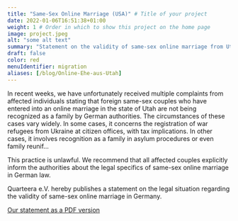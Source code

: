 ```yaml
---
title: "Same-Sex Online Marriage (USA)" # Title of your project
date: 2022-01-06T16:51:38+01:00
weight: 1 # Order in which to show this project on the home page
image: project.jpeg
alt: "some alt text"
summary: "Statement on the validity of same-sex online marriage from Utah"
draft: false
color: red
menuIdentifier: migration
aliases: [/blog/Online-Ehe-aus-Utah]
---
```


In recent weeks, we have unfortunately received multiple complaints from affected individuals stating that foreign same-sex couples who have entered into an online marriage in the state of Utah are not being recognized as a family by German authorities. The circumstances of these cases vary widely. In some cases, it concerns the registration of war refugees from Ukraine at citizen offices, with tax implications. In other cases, it involves recognition as a family in asylum procedures or even family reunif...

This practice is unlawful. We recommend that all affected couples explicitly inform the authorities about the legal specifics of same-sex online marriage in German law.

Quarteera e.V. hereby publishes a statement on the legal situation regarding the validity of same-sex online marriage in Germany.

[Our statement as a PDF version](https://quarteera.de/files/StellungnahmeUtahEhe.pdf)
